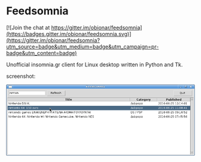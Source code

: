 # Feedsomnia

[![Join the chat at https://gitter.im/obionar/feedsomnia](https://badges.gitter.im/obionar/feedsomnia.svg)](https://gitter.im/obionar/feedsomnia?utm_source=badge&utm_medium=badge&utm_campaign=pr-badge&utm_content=badge)

Unofficial insomnia.gr client for Linux desktop written in Python and Tk.

screenshot:

![alt tag](https://raw.githubusercontent.com/obionar/feedsomnia/master/Screenshot.png)
